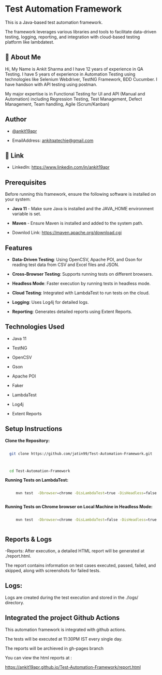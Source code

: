# Test Automation Framework



This is a Java-based test automation framework.



The framework leverages various libraries and tools to facilitate data-driven testing, logging, reporting, and integration with cloud-based testing platform like lambdatest.







## 🚀 About Me

Hi, My Name is Ankit Sharma and I have 12 years of experience in QA Testing. I have 5 years of experience in Automation Testing using technologies like Selenium Webdriver, TestNG Framework, BDD Cucumber. I have handson with API testing using postman.





My major expertise is in Functional Testing for UI and API (Manual and Automation) including Regression Testing, Test Management, Defect Management, Team handling, Agile (Scrum/Kanban)




## Author



- [@ankit19apr](https://github.com/ankit19apr)

- EmailAddress: ankitqatechie@gmail.com









## 🔗 Link

- LinkedIn: https://www.linkedin.com/in/ankit19apr







## Prerequisites



Before running this framework, ensure the following software is installed on your system:



- **Java 11** - Make sure Java is installed and the JAVA_HOME environment variable is set.

- **Maven** - Ensure Maven is installed and added to the system path.

- Downlod Link: https://maven.apache.org/download.cgi







## Features

- **Data-Driven Testing**: Using OpenCSV, Apache POI, and Gson for reading test data from CSV and Excel files and JSON.

- **Cross-Browser Testing**: Supports running tests on different browsers.

- **Headless Mode**: Faster execution by running tests in headless mode.

- **Cloud Testing**: Integrated with LambdaTest to run tests on the cloud.

- **Logging**: Uses Log4j for detailed logs.

- **Reporting**: Generates detailed reports using Extent Reports.







## Technologies Used

- Java 11

- TestNG

- OpenCSV

- Gson

- Apache POI

- Faker

- LambdaTest

- Log4j

- Extent Reports













## Setup Instructions



**Clone the Repository:**



```bash

  git clone https://github.com/jatin99/Test-Automation-Framework.git



  cd Test-Automation-Framework

```

    



**Running Tests on LambdaTest:**



```bash

     mvn test  -Dbrowser=chrome -DisLambdaTest=true -DisHeadless=false -X



```





**Running Tests on Chrome browser on Local Machine in Headless Mode:**



```bash

     mvn test  -Dbrowser=chrome -DisLambdaTest=false -DisHeadless=true -X



```



## Reports & Logs

-Reports: After execution, a detailed HTML report will be generated at ./report.html. 



The report contains information on test cases executed, passed, failed, and skipped, along with screenshots for failed tests.



## Logs: 

Logs are created during the test execution and stored in the ./logs/ directory. 



## Integrated the project Github Actions 

This automation framework is integrated with github actions.

The tests will be executed at 11:30PM IST every single day. 



The reports will be archieved in gh-pages branch

You can view the html reports at : 

https://ankit19apr.github.io/Test-Automation-Framework/report.html
